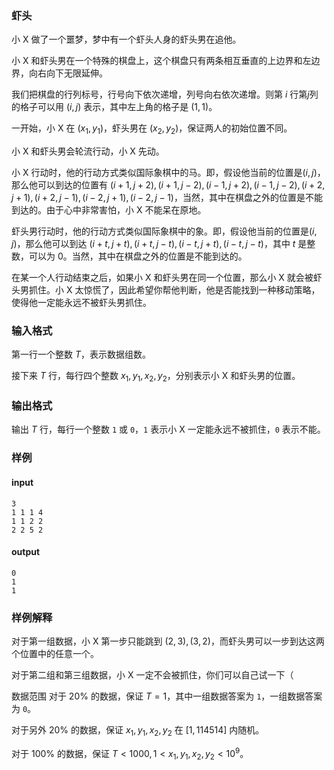 ### 虾头

小 X 做了一个噩梦，梦中有一个虾头人身的虾头男在追他。

小 X 和虾头男在一个特殊的棋盘上，这个棋盘只有两条相互垂直的上边界和左边界，向右向下无限延伸。

我们把棋盘的行列标号，行号向下依次递增，列号向右依次递增。则第 $i$ 行第$j$列的格子可以用 $(i, j)$ 表示，其中左上角的格子是 $(1, 1)$。

一开始，小 X 在 $(x_1, y_1)$，虾头男在 $(x_2, y_2)$，保证两人的初始位置不同。

小 X 和虾头男会轮流行动，小 X 先动。

小 X 行动时，他的行动方式类似国际象棋中的马。即，假设他当前的位置是$(i, j)$，那么他可以到达的位置有 $(i + 1, j + 2), (i + 1, j - 2), (i - 1, j + 2), (i - 1, j - 2), (i + 2, j + 1), (i + 2, j - 1), (i - 2, j + 1), (i - 2, j - 1)$，当然，其中在棋盘之外的位置是不能到达的。由于心中非常害怕，小 X 不能呆在原地。

虾头男行动时，他的行动方式类似国际象棋中的象。即，假设他当前的位置是$(i, j)$，那么他可以到达 $(i + t, j + t), (i + t, j - t), (i - t, j + t), (i - t, j - t)$，其中 $t$ 是整数，可以为 0。当然，其中在棋盘之外的位置是不能到达的。

在某一个人行动结束之后，如果小 X 和虾头男在同一个位置，那么小 X 就会被虾头男抓住。小 X 太惊慌了，因此希望你帮他判断，他是否能找到一种移动策略，使得他一定能永远不被虾头男抓住。

### 输入格式

第一行一个整数 $T$，表示数据组数。

接下来 $T$ 行，每行四个整数 $x_1, y_1, x_2, y_2$，分别表示小 X 和虾头男的位置。

### 输出格式

输出 $T$ 行，每行一个整数 `1` 或 `0`，`1` 表示小 X 一定能永远不被抓住，`0` 表示不能。

### 样例

#### input

```
3
1 1 1 4
1 1 2 2
2 2 5 2
```

#### output

```
0
1
1
```

### 样例解释

对于第一组数据，小 X 第一步只能跳到 $(2, 3), (3, 2)$，而虾头男可以一步到达这两个位置中的任意一个。

对于第二组和第三组数据，小 X 一定不会被抓住，你们可以自己试一下（

数据范围
对于 20% 的数据，保证 $T = 1$，其中一组数据答案为 `1`，一组数据答案为 `0`。

对于另外 20% 的数据，保证 $x_1, y_1, x_2, y_2$ 在 $[1, 114514]$ 内随机。

对于 100% 的数据，保证 $T < 1000, 1 < x_1, y_1, x_2, y_2 < 10^9$。
